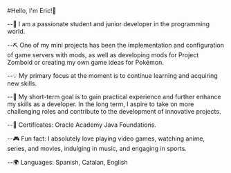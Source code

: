 #Hello, I'm Eric!👋

--🌱 I am a passionate student and junior developer in the programming world. 

--⛏️ One of my mini projects has been the implementation and configuration of game servers with mods, as well as developing mods for Project Zomboid or creating my own game ideas for Pokémon.

--💡 My primary focus at the moment is to continue learning and acquiring new skills.

--🚀 My short-term goal is to gain practical experience and further enhance my skills as a developer. In the long term, I aspire to take on more challenging roles and contribute to the development of innovative projects.

--📝 Certificates: Oracle Academy Java Foundations.

--🎮 Fun fact: I absolutely love playing video games, watching anime, series, and movies, indulging in music, and engaging in sports.

--🌍 Languages: Spanish, Catalan, English
